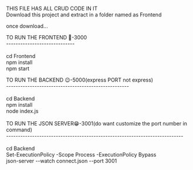 THIS FILE HAS ALL CRUD CODE IN IT<BR/>
Download this project and extract in a folder named as Frontend<BR/>

once download...<BR/>

TO RUN THE FRONTEND 🙂-3000<BR/>
-----------------------------<BR/>
<BR/>
cd Frontend <BR/>
npm install<BR/>
npm start<BR/>

TO RUN THE BACKEND 😉-5000(express PORT not express)<BR/>
----------------------------------------------------<BR/>
<BR/>
cd Backend<BR/>
npm install<BR/>
node index.js<BR/>
<BR/>
TO RUN THE JSON SERVER😁-3001(do want customize the port number in command)<BR/>
---------------------------------------------------------------------------<BR/>
<BR/>
cd Backend<BR/>
Set-ExecutionPolicy -Scope Process -ExecutionPolicy Bypass<BR/>
json-server --watch connect.json --port 3001<BR/>


